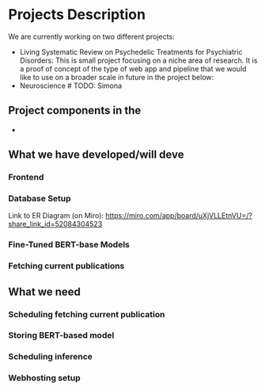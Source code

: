 # Projects Description

We are currently working on two different projects:
* Living Systematic Review on Psychedelic Treatments for Psychiatric Disorders: This is small project focusing on a niche area of research. It is a proof of concept of the type of web app and pipeline that we would like to use on a broader scale in future in the project below:
* Neuroscience # TODO: Simona

## Project components in the 
* 

## What we have developed/will deve

### Frontend

### Database Setup
Link to ER Diagram (on Miro): https://miro.com/app/board/uXjVLLEtnVU=/?share_link_id=52084304523

### Fine-Tuned BERT-base Models

### Fetching current publications


## What we need

### Scheduling fetching current publication

### Storing BERT-based model

### Scheduling inference

### Webhosting setup

## 
